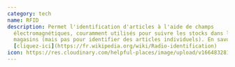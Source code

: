 ```yaml
---
category: tech
name: RFID
description: Permet l'identification d'articles à l'aide de champs
  électromagnétiques, couramment utilisés pour suivre les stocks dans les
  magasins (mais pas pour identifier des articles individuels). En savoir plus
  [cliquez-ici](https://fr.wikipedia.org/wiki/Radio-identification)
icon: https://res.cloudinary.com/helpful-places/image/upload/v1664832813/dtpr-icons/tech/wave_bmvtme.svg
---
```

